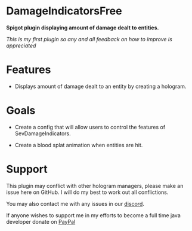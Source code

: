 # DamageIndicatorsFree

**Spigot plugin displaying amount of damage dealt to entities.**

*This is my first plugin so any and all feedback on how to improve is appreciated*

# Features

- Displays amount of damage dealt to an entity by creating a hologram.

# Goals

- Create a config that will allow users to control the features of SevDamageIndicators.

- Create a blood splat animation when entities are hit.

# Support

This plugin may conflict with other hologram managers, please make an issue here on GitHub. I will do my best to work out all conflictions.

You may also contact me with any issues in our [discord](https://discord.com/invite/gQ9m9W28U5).

If anyone wishes to support me in my efforts to become a full time java developer donate on [PayPal](https://www.paypal.com/donate/?hosted_button_id=EDMDZVEP6P25U)
